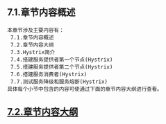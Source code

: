 
## 7.1.章节内容概述
    本章节涉及主要内容有：
     7.1.章节内容概述
     7.2.章节内容大纲
     7.3.Hystrix简介
     7.4.搭建服务提供者第一个节点(Hystrix)
     7.5.搭建服务提供者第二个节点(Hystrix)
     7.6.搭建服务消费者(Hystrix)
     7.7.测试服务降级和服务熔断(Hystrix)
	具体每个小节中包含的内容可使通过下面的章节内容大纲进行查看。

## <a href="/enhance/markmap/backend/springcloud/springcloud-eureka/chapter/springcloud-eureka-outline5-chapter7.html" target="_blank">7.2.章节内容大纲</a>

<Markmap localtion="/enhance/markmap/backend/springcloud/springcloud-eureka/chapter/springcloud-eureka-outline5-chapter7.html" height="500rem"/>


